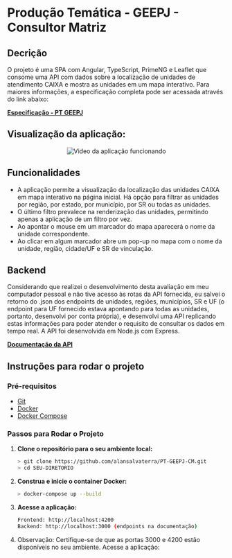 # Produção Temática - GEEPJ - Consultor Matriz
## Decrição
O projeto é uma SPA com Angular, TypeScript, PrimeNG e Leaflet que consome uma API com dados sobre a localização de unidades de atendimento CAIXA e mostra as unidades em um mapa interativo. Para maiores informações, a especificação completa pode ser acessada através do link abaixo:

[**Especificação - PT GEEPJ**](https://github.com/alansalvaterra/PT-GEEPJ-CM/blob/main/frontend/src/assets/especificacao.pdf)


## Visualização da aplicação:

<p align="center">
  <img src="/frontend/src/assets/animacaopagina.gif" alt="Video da aplicação funcionando">
</p>

## Funcionalidades
- A aplicação permite a visualização da localização das unidades CAIXA em mapa interativo na página inicial. Há opção para filtrar as unidades por região, por estado, por município, por SR ou todas as unidades.
- O último filtro prevalece na renderização das unidades, permitindo apenas a aplicação de um filtro por vez.
- Ao apontar o mouse em um marcador do mapa aparecerá o nome da unidade correspondente.
- Ao clicar em algum marcador abre um pop-up no mapa com o nome da unidade, região, cidade/UF e SR de vinculação.

## Backend
Considerando que realizei o desenvolvimento desta avaliação em meu computador pessoal e não tive acesso às rotas da API fornecida, eu salvei o retorno do .json dos endpoints de unidades, regiões, municípios, SR e UF (o endpoint para UF fornecido estava apontando para todas as unidades, portanto, desenvolvi por conta própria), e desenvolvi uma API replicando estas informações para poder atender o requisito de consultar os dados em tempo real. A API foi desenvolvida em Node.js com Express.

[**Documentação da API**](https://documenter.getpostman.com/view/33995178/2sA3XJk4w9#94f9d4aa-dd3f-4700-a306-f91dcda0fc76)


## Instruções para rodar o projeto
### Pré-requisitos

- [Git](http://git-scm.com)
- [Docker](https://www.docker.com/get-started)
- [Docker Compose](https://docs.docker.com/compose/install/)

### Passos para Rodar o Projeto
1. **Clone o repositório para o seu ambiente local:**

    ```sh
    > git clone https://github.com/alansalvaterra/PT-GEEPJ-CM.git
    > cd SEU-DIRETORIO
   ```

2. **Construa e inicie o container Docker:**

    ```sh
    > docker-compose up --build
    ```

3. **Acesse a aplicação:**

    ```sh
    Frontend: http://localhost:4200
    Backend: http://localhost:3000 (endpoints na documentação)
    ```

4. Observação: Certifique-se de que as portas 3000 e 4200 estão disponíveis no seu ambiente.
Acesse a aplicação:

